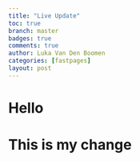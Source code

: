 ```yaml
---
title: "Live Update"
toc: true
branch: master
badges: true
comments: true
author: Luka Van Den Boomen
categories: [fastpages]
layout: post
---
```

# Hello
# This is my change